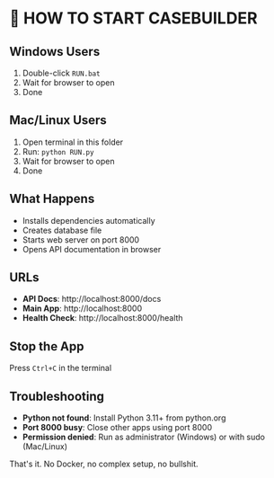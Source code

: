 # 🚀 HOW TO START CASEBUILDER

## Windows Users
1. Double-click `RUN.bat`
2. Wait for browser to open
3. Done

## Mac/Linux Users
1. Open terminal in this folder
2. Run: `python RUN.py`
3. Wait for browser to open
4. Done

## What Happens
- Installs dependencies automatically
- Creates database file
- Starts web server on port 8000
- Opens API documentation in browser

## URLs
- **API Docs**: http://localhost:8000/docs
- **Main App**: http://localhost:8000
- **Health Check**: http://localhost:8000/health

## Stop the App
Press `Ctrl+C` in the terminal

## Troubleshooting
- **Python not found**: Install Python 3.11+ from python.org
- **Port 8000 busy**: Close other apps using port 8000
- **Permission denied**: Run as administrator (Windows) or with sudo (Mac/Linux)

That's it. No Docker, no complex setup, no bullshit.